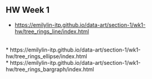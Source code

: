 ## HW Week 1

* https://emilylin-itp.github.io/data-art/section-1/wk1-hw/tree_rings_line/index.html
</br>
* https://emilylin-itp.github.io/data-art/section-1/wk1-hw/tree_rings_ellipse/index.html
</br>
* https://emilylin-itp.github.io/data-art/section-1/wk1-hw/tree_rings_bargraph/index.html

